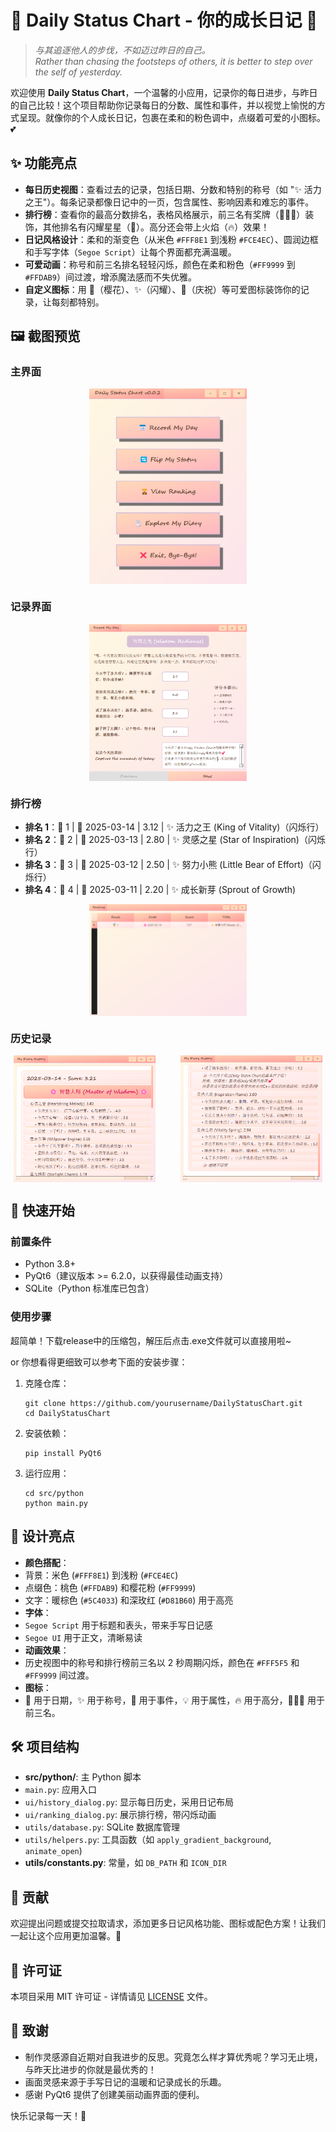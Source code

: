 # 📝 Daily Status Chart - 你的成长日记 🌸

> *与其追逐他人的步伐，不如迈过昨日的自己。*  
> *Rather than chasing the footsteps of others, it is better to step over the self of yesterday.*  

欢迎使用 **Daily Status Chart**，一个温馨的小应用，记录你的每日进步，与昨日的自己比较！这个项目帮助你记录每日的分数、属性和事件，并以视觉上愉悦的方式呈现。就像你的个人成长日记，包裹在柔和的粉色调中，点缀着可爱的小图标。💕

## ✨ 功能亮点

- **每日历史视图**：查看过去的记录，包括日期、分数和特别的称号（如 "✨ 活力之王"）。每条记录都像日记中的一页，包含属性、影响因素和难忘的事件。
- **排行榜**：查看你的最高分数排名，表格风格展示，前三名有奖牌（🥇🥈🥉）装饰，其他排名有闪耀星星（🌟）。高分还会带上火焰（🔥）效果！
- **日记风格设计**：柔和的渐变色（从米色 `#FFF8E1` 到浅粉 `#FCE4EC`）、圆润边框和手写字体（`Segoe Script`）让每个界面都充满温暖。
- **可爱动画**：称号和前三名排名轻轻闪烁，颜色在柔和粉色（`#FF9999` 到 `#FFDAB9`）间过渡，增添魔法感而不失优雅。
- **自定义图标**：用 🌸（樱花）、✨（闪耀）、🎉（庆祝）等可爱图标装饰你的记录，让每刻都特别。

## 🖼️ 截图预览

### 主界面
<img src="./examples/MainWindow.png" alt="MainWindow" style="max-width: 50%; height: auto; display: block; margin: 0 auto;">

### 记录界面
<img src="./examples/RecordMyDay.png" alt="Record" style="max-width: 50%; height: auto; display: block; margin: 0 auto;">

### 排行榜
- **排名 1**：🥇 1 | 🌸 2025-03-14 | 3.12 | ✨ 活力之王 (King of Vitality)（闪烁行）
- **排名 2**：🥈 2 | 🌸 2025-03-13 | 2.80 | ✨ 灵感之星 (Star of Inspiration)（闪烁行）
- **排名 3**：🥉 3 | 🌸 2025-03-12 | 2.50 | ✨ 努力小熊 (Little Bear of Effort)（闪烁行）
- **排名 4**：🌟 4 | 🌸 2025-03-11 | 2.20 | ✨ 成长新芽 (Sprout of Growth)

<img src="./examples/Ranking.png" alt="Ranking" style="max-width: 50%; height: auto; display: block; margin: 0 auto;">

### 历史记录

<div style="display: flex; justify-content: space-between; max-width: 100%;">
  <img src="./examples/History.png" alt="History" style="max-width: 45%; height: auto; margin: 0 5px;">
  <img src="./examples/History2.png" alt="History2" style="max-width: 45%; height: auto; margin: 0 5px;">
</div>

## 🚀 快速开始

### 前置条件

- Python 3.8+
- PyQt6（建议版本 >= 6.2.0，以获得最佳动画支持）
- SQLite（Python 标准库已包含）

### 使用步骤

超简单！下载release中的压缩包，解压后点击.exe文件就可以直接用啦~

or 你想看得更细致可以参考下面的安装步骤：

1. 克隆仓库：
   ```
   git clone https://github.com/yourusername/DailyStatusChart.git
   cd DailyStatusChart
   ```

2. 安装依赖：
   ```
   pip install PyQt6
   ```

3. 运行应用：
   ```
   cd src/python
   python main.py
   ```

## 🎨 设计亮点

- **颜色搭配**：
 - 背景：米色 (`#FFF8E1`) 到浅粉 (`#FCE4EC`)
 - 点缀色：桃色 (`#FFDAB9`) 和樱花粉 (`#FF9999`)
 - 文字：暖棕色 (`#5C4033`) 和深玫红 (`#D81B60`) 用于高亮
- **字体**：
 - `Segoe Script` 用于标题和表头，带来手写日记感
 - `Segoe UI` 用于正文，清晰易读
- **动画效果**：
 - 历史视图中的称号和排行榜前三名以 2 秒周期闪烁，颜色在 `#FFF5F5` 和 `#FF9999` 间过渡。
- **图标**：
 - 🌸 用于日期，✨ 用于称号，🎉 用于事件，💡 用于属性，🔥 用于高分，🥇🥈🥉 用于前三名。

## 🛠️ 项目结构

- **src/python/**: 主 Python 脚本
 - `main.py`: 应用入口
 - `ui/history_dialog.py`: 显示每日历史，采用日记布局
 - `ui/ranking_dialog.py`: 展示排行榜，带闪烁动画
 - `utils/database.py`: SQLite 数据库管理
 - `utils/helpers.py`: 工具函数（如 `apply_gradient_background`, `animate_open`)
- **utils/constants.py**: 常量，如 `DB_PATH` 和 `ICON_DIR`

## 🤝 贡献

欢迎提出问题或提交拉取请求，添加更多日记风格功能、图标或配色方案！让我们一起让这个应用更加温馨。🌟

## 📜 许可证

本项目采用 MIT 许可证 - 详情请见 [LICENSE](LICENSE) 文件。

## 💌 致谢

- 制作灵感源自近期对自我进步的反思。究竟怎么样才算优秀呢？学习无止境，与昨天比进步的你就是最优秀的！
- 画面灵感来源于手写日记的温暖和记录成长的乐趣。
- 感谢 PyQt6 提供了创建美丽动画界面的便利。

快乐记录每一天！🌙